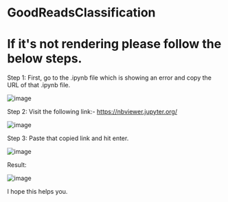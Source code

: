 # GoodReadsClassification

# If it's not rendering please follow the below steps.

Step 1:
First, go to the .ipynb file which is showing an error and copy the URL of that .ipynb file.

![image](https://github.com/SABArishbabu26/Spotify_CLassification/assets/100365405/d969e737-922a-460a-81a4-cae02c121904)

Step 2:
Visit the following link:- https://nbviewer.jupyter.org/

![image](https://github.com/SABArishbabu26/Spotify_CLassification/assets/100365405/f6b4f70a-c098-4d46-a337-d98af75a4f21)

Step 3:
Paste that copied link and hit enter.

![image](https://github.com/SABArishbabu26/Spotify_CLassification/assets/100365405/10ed0c8c-8d47-40cb-af26-0810b552c44b)

Result:

![image](https://github.com/SABArishbabu26/Spotify_CLassification/assets/100365405/7cbfb117-68b1-42f9-b1d0-7c12fd0a127d)


I hope this helps you.
